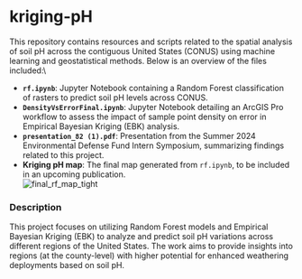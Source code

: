# kriging-pH

This repository contains resources and scripts related to the spatial analysis of soil pH across the contiguous United States (CONUS) using machine learning and geostatistical methods. Below is an overview of the files included:\
- **`rf.ipynb`**: Jupyter Notebook containing a Random Forest classification of rasters to predict soil pH levels across CONUS.
- **`DensityVsErrorFinal.ipynb`**: Jupyter Notebook detailing an ArcGIS Pro workflow to assess the impact of sample point density on error in Empirical Bayesian Kriging (EBK) analysis.
- **`presentation_82 (1).pdf`**: Presentation from the Summer 2024 Environmental Defense Fund Intern Symposium, summarizing findings related to this project.
- **Kriging pH map**: The final map generated from `rf.ipynb`, to be included in an upcoming publication.  
  ![final_rf_map_tight](https://github.com/user-attachments/assets/67d64f7f-b46e-4642-9f99-9e80dd07e049)

### Description
This project focuses on utilizing Random Forest models and Empirical Bayesian Kriging (EBK) to analyze and predict soil pH variations across different regions of the United States. The work aims to provide insights into regions (at the county-level) with higher potential for enhanced weathering deployments based on soil pH. 
